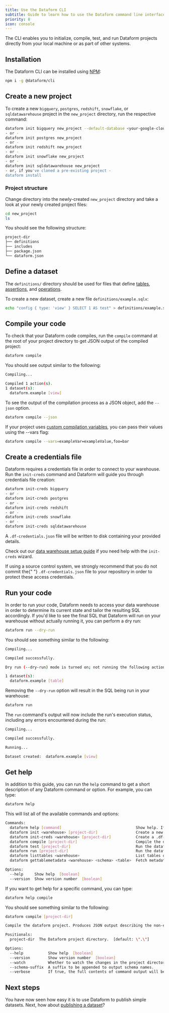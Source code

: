 ```yaml
---
title: Use the Dataform CLI
subtitle: Guide to learn how to use the Dataform command line interface tool.
priority: 8
icon: console
---
```


The CLI enables you to initialize, compile, test, and run Dataform projects directly from your local machine or as part of other systems.

## Installation

The Dataform CLI can be installed using <a target="_blank" rel="noopener" href="https://www.npmjs.com/get-npm">NPM</a>:

```bash
npm i -g @dataform/cli
```

## Create a new project

To create a new `bigquery`, `postgres`, `redshift`, `snowflake`, or `sqldatawarehouse` project in the `new_project` directory, run the respective command:

```bash
dataform init bigquery new_project --default-database <your-google-cloud-project-id>
- or -
dataform init postgres new_project
- or -
dataform init redshift new_project
- or -
dataform init snowflake new_project
- or -
dataform init sqldatawarehouse new_project
- or, if you've cloned a pre-existing project -
dataform install
```

### Project structure

Change directory into the newly-created `new_project` directory and take a look at your newly created project files:

```bash
cd new_project
ls
```

You should see the following structure:

```bash
project-dir
├── definitions
├── includes
├── package.json
└── dataform.json
```

## Define a dataset

The `definitions/` directory should be used for files that define [tables](../guides/datasets), [assertions](../guides/assertions), and [operations](../guides/operations).

To create a new dataset, create a new file `definitions/example.sqlx`:

```bash
echo "config { type: 'view' } SELECT 1 AS test" > definitions/example.sqlx
```

## Compile your code

To check that your Dataform code compiles, run the `compile` command at the root of your project directory to get JSON output of the compiled project:

```bash
dataform compile
```

You should see output similar to the following:

```bash
Compiling...

Compiled 1 action(s).
1 dataset(s):
  dataform.example [view]
```

To see the output of the compilation process as a JSON object, add the `--json` option.

```bash
dataform compile --json
```

If your project uses [custom compilation variables](/guides/configuration#configure-custom-compilation-variables), you can pass their values using the --vars flag:

```bash
dataform compile --vars=exampleVar=exampleValue,foo=bar
```

## Create a credentials file

Dataform requires a credentials file in order to connect to your warehouse. Run the `init-creds` command and Dataform will guide you through credentials file creation:

```bash
dataform init-creds bigquery
- or -
dataform init-creds postgres
- or -
dataform init-creds redshift
- or -
dataform init-creds snowflake
- or -
dataform init-creds sqldatawarehouse
```

A `.df-credentials.json` file will be written to disk containing your provided details.

Check out our [data warehouse setup guide](../dataform-web/guides/set-up-warehouse) if you need help with the `init-creds` wizard.

<div className="bp3-callout bp3-icon-info-sign bp3-intent-warning" markdown="1">
  If using a source control system, we strongly recommend that you do not commit the{" "}
  <code>.df-credentials.json</code> file to your repository in order to protect these access
  credentials.
</div>

## Run your code

In order to run your code, Dataform needs to access your data warehouse in order to determine its current state and tailor the resulting
SQL accordingly. If you'd like to see the final SQL that Dataform will run on your warehouse without actually running it, you can perform a dry run:

```bash
dataform run --dry-run
```

You should see something similar to the following:

```bash
Compiling...

Compiled successfully.

Dry run (--dry-run) mode is turned on; not running the following actions against your warehouse:

1 dataset(s):
  dataform.example [table]
```

Removing the `--dry-run` option will result in the SQL being run in your warehouse:

```bash
dataform run
```

The `run` command's output will now include the run's execution status, including any errors encountered during the run:

```bash
Compiling...

Compiled successfully.

Running...

Dataset created:  dataform.example [view]
```

## Get help

In addition to this guide, you can run the `help` command to get a short description of any Dataform command or option. For example, you can type:

```bash
dataform help
```

This will list all of the available commands and options:

```bash
Commands:
  dataform help [command]                                 Show help. If [command] is specified, the help is for the given command.
  dataform init <warehouse> [project-dir]                 Create a new dataform project.
  dataform init-creds <warehouse> [project-dir]           Create a .df-credentials.json file for dataform to use when accessing your warehouse.
  dataform compile [project-dir]                          Compile the dataform project. Produces JSON output describing the non-executable graph.
  dataform test [project-dir]                             Run the dataform project\'s unit tests on the configured data warehouse.
  dataform run [project-dir]                              Run the dataform project\'s scripts on the configured data warehouse.
  dataform listtables <warehouse>                         List tables on the configured data warehouse.
  dataform gettablemetadata <warehouse> <schema> <table>  Fetch metadata for a specified table.

Options:
  --help     Show help  [boolean]
  --version  Show version number  [boolean]
```

If you want to get help for a specific command, you can type:

```bash
dataform help compile
```

You should see something similar to the following:

```bash
dataform compile [project-dir]

Compile the dataform project. Produces JSON output describing the non-executable graph.

Positionals:
  project-dir  The Dataform project directory.  [default: \".\"]

Options:
  --help           Show help  [boolean]
  --version        Show version number  [boolean]
  --watch          Whether to watch the changes in the project directory.  [boolean] [default: false]
  --schema-suffix  A suffix to be appended to output schema names.
  --verbose        If true, the full contents of command output will be output (containing fully compiled SQL, etc).  [boolean] [default: false]
```

## Next steps

You have now seen how easy it is to use Dataform to publish simple datasets. Next, how about [publishing a dataset](../guides/datasets)?
